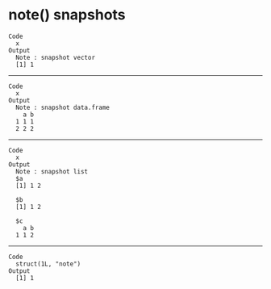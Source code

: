 # note() snapshots

    Code
      x
    Output
      Note : snapshot vector
      [1] 1

---

    Code
      x
    Output
      Note : snapshot data.frame
        a b
      1 1 1
      2 2 2

---

    Code
      x
    Output
      Note : snapshot list
      $a
      [1] 1 2
      
      $b
      [1] 1 2
      
      $c
        a b
      1 1 2
      

---

    Code
      struct(1L, "note")
    Output
      [1] 1

